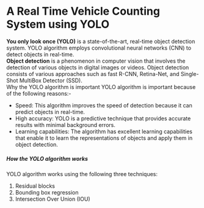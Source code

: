 # A Real Time Vehicle Counting System using YOLO
**You only look once (YOLO)** is a state-of-the-art, real-time object detection system. YOLO algorithm employs convolutional neural networks (CNN) to detect objects in real-time.  </br>
**Object detection** is a phenomenon in computer vision that involves the detection of various objects in digital images or videos. Object detection consists of various approaches such as fast R-CNN, Retina-Net, and Single-Shot MultiBox Detector (SSD). </br>
Why the YOLO algorithm is important
YOLO algorithm is important because of the following reasons:-
* Speed: This algorithm improves the speed of detection because it can predict objects in real-time.
* High accuracy: YOLO is a predictive technique that provides accurate results with minimal background errors.
* Learning capabilities: The algorithm has excellent learning capabilities that enable it to learn the representations of objects and apply them in object detection.
##### How the YOLO algorithm works
YOLO algorithm works using the following three techniques:
1. Residual blocks
2. Bounding box regression
3. Intersection Over Union (IOU)

